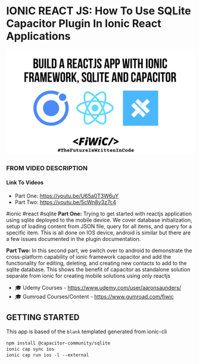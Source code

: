 # IONIC REACT JS: How To Use SQLite Capacitor Plugin In Ionic React Applications
![](https://github.com/aaronksaunders/ionic-react-sqlite-livestream/blob/main/Learn%20to%20Build%20Mobile%20Apps%20With%20Ionic%20Framework%2C%20VUEJS%2C%20and%20Capacitor%20(15).png)


### FROM VIDEO DESCRIPTION

#### Link To Videos 
- Part One: https://youtu.be/U65a0T3W6uY
- Part Two: https://youtu.be/5cWn8y3z7c4

#ionic #react #sqlite
**Part One:** Trying to get started with reactjs application using sqlite deployed to the mobile device. We cover database initialization, setup of loading content from JSON file, query for all items, and query for a specific item. This is all done on IOS device, android is similar but there are a few issues documented in the plugin documentation.

**Part Two:** In this second part, we switch over to android to demonstrate the cross-platform capability of ionic framework capacitor and add the functionality for editing, deleting, and creating new contacts to add to the sqlite database. This shows the benefit of capacitor as standalone solution separate from ionic for creating mobile solutions using only reactjs

- 🎓 Udemy Courses - https://www.udemy.com/user/aaronsaunders/
- 🎓 Gumroad Courses/Content - https://www.gumroad.com/fiwic

## GETTING STARTED

This app is based of the `blank` templated generated from ionic-cli
```
npm install @capacitor-community/sqlite
ionic cap sync ios
ionic cap run ios -l --external
```
